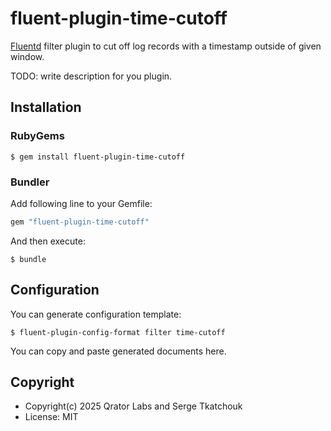 # fluent-plugin-time-cutoff

[Fluentd](https://fluentd.org/) filter plugin to cut off log records with a timestamp outside of given window.

TODO: write description for you plugin.

## Installation

### RubyGems

```
$ gem install fluent-plugin-time-cutoff
```

### Bundler

Add following line to your Gemfile:

```ruby
gem "fluent-plugin-time-cutoff"
```

And then execute:

```
$ bundle
```

## Configuration

You can generate configuration template:

```
$ fluent-plugin-config-format filter time-cutoff
```

You can copy and paste generated documents here.

## Copyright

* Copyright(c) 2025 Qrator Labs and Serge Tkatchouk
* License: MIT
